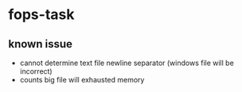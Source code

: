 # fops-task

## known issue
* cannot determine text file newline separator (windows file will be incorrect)
* counts big file will exhausted memory
